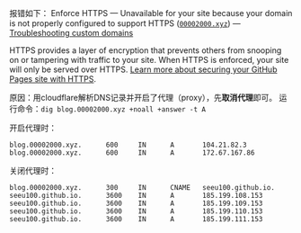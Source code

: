 报错如下：
Enforce HTTPS — Unavailable for your site because your domain is not properly configured to support HTTPS ([`00002000.xyz`](http://00002000.xyz/)) — [Troubleshooting custom domains](https://docs.github.com/articles/troubleshooting-custom-domains/#https-errors)

HTTPS provides a layer of encryption that prevents others from snooping on or tampering with traffic to your site.
When HTTPS is enforced, your site will only be served over HTTPS. [Learn more about securing your GitHub Pages site with HTTPS](https://docs.github.com/articles/securing-your-github-pages-site-with-https).

原因：用cloudflare解析DNS记录并开启了代理（proxy），先**取消代理**即可。
运行命令：`dig blog.00002000.xyz +noall +answer -t A`

开启代理时：
```
blog.00002000.xyz.      600     IN      A       104.21.82.3
blog.00002000.xyz.      600     IN      A       172.67.167.86
```

关闭代理时：
```
blog.00002000.xyz.      300     IN      CNAME   seeu100.github.io.
seeu100.github.io.      3600    IN      A       185.199.108.153
seeu100.github.io.      3600    IN      A       185.199.109.153
seeu100.github.io.      3600    IN      A       185.199.110.153
seeu100.github.io.      3600    IN      A       185.199.111.153
```